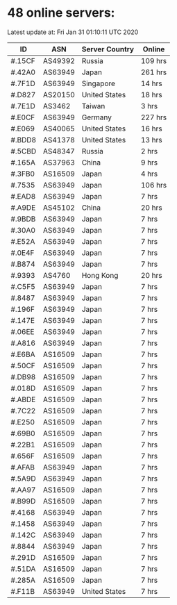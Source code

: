 # 48 online servers:

Latest update at: Fri Jan 31 01:10:11 UTC 2020

| ID | ASN | Server Country | Online |
| -- | --- | -------------- | ------ |
| #.15CF | AS49392 | Russia | 109 hrs |
| #.42A0 | AS63949 | Japan | 261 hrs |
| #.7F1D | AS63949 | Singapore | 14 hrs |
| #.D827 | AS20150 | United States | 18 hrs |
| #.7E1D | AS3462 | Taiwan | 3 hrs |
| #.E0CF | AS63949 | Germany | 227 hrs |
| #.E069 | AS40065 | United States | 16 hrs |
| #.BDD8 | AS41378 | United States | 13 hrs |
| #.5CBD | AS48347 | Russia | 2 hrs |
| #.165A | AS37963 | China | 9 hrs |
| #.3FB0 | AS16509 | Japan | 4 hrs |
| #.7535 | AS63949 | Japan | 106 hrs |
| #.EAD8 | AS63949 | Japan | 7 hrs |
| #.A9DE | AS45102 | China | 20 hrs |
| #.9BDB | AS63949 | Japan | 7 hrs |
| #.30A0 | AS63949 | Japan | 7 hrs |
| #.E52A | AS63949 | Japan | 7 hrs |
| #.0E4F | AS63949 | Japan | 7 hrs |
| #.B874 | AS63949 | Japan | 7 hrs |
| #.9393 | AS4760 | Hong Kong | 20 hrs |
| #.C5F5 | AS63949 | Japan | 7 hrs |
| #.8487 | AS63949 | Japan | 7 hrs |
| #.196F | AS63949 | Japan | 7 hrs |
| #.147E | AS63949 | Japan | 7 hrs |
| #.06EE | AS63949 | Japan | 7 hrs |
| #.A816 | AS63949 | Japan | 7 hrs |
| #.E6BA | AS16509 | Japan | 7 hrs |
| #.50CF | AS16509 | Japan | 7 hrs |
| #.DB98 | AS16509 | Japan | 7 hrs |
| #.018D | AS16509 | Japan | 7 hrs |
| #.ABDE | AS16509 | Japan | 7 hrs |
| #.7C22 | AS16509 | Japan | 7 hrs |
| #.E250 | AS16509 | Japan | 7 hrs |
| #.69B0 | AS16509 | Japan | 7 hrs |
| #.22B1 | AS16509 | Japan | 7 hrs |
| #.656F | AS16509 | Japan | 7 hrs |
| #.AFAB | AS63949 | Japan | 7 hrs |
| #.5A9D | AS63949 | Japan | 7 hrs |
| #.AA97 | AS16509 | Japan | 7 hrs |
| #.B99D | AS16509 | Japan | 7 hrs |
| #.4168 | AS63949 | Japan | 7 hrs |
| #.1458 | AS63949 | Japan | 7 hrs |
| #.142C | AS63949 | Japan | 7 hrs |
| #.8844 | AS63949 | Japan | 7 hrs |
| #.291D | AS16509 | Japan | 7 hrs |
| #.51DA | AS16509 | Japan | 7 hrs |
| #.285A | AS16509 | Japan | 7 hrs |
| #.F11B | AS63949 | United States | 7 hrs |

